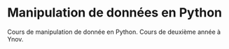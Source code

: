 # Manipulation de données en Python

Cours de manipulation de donnée en Python. Cours de deuxième année à Ynov.
